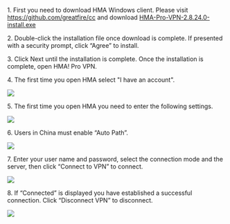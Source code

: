 <p>
1. First you need to download HMA Windows client. Please visit <a href="https://github.com/greatfire/cc"
		target="_blank">https://github.com/greatfire/cc</a> and download <a href="https://github.com/greatfire/cc/raw/master/z/clients/HMA-Pro-VPN-2.8.24.0-install.exe" target="_blank">HMA-Pro-VPN-2.8.24.0-install.exe</a>
</p>
<p>2. Double-click the installation file once download is complete. If presented with a security prompt, click “Agree” to install.
</p>
<p>3. Click Next until the installation is complete. Once the installation is complete, open HMA! Pro VPN.
</p>
<p>4. The first time you open HMA select "I have an account".
</p>
<p>
	<img src="https://raw.githubusercontent.com/greatfire/cc/master/z/img/guides/image107.png">
</p>
<p>5. The first time you open HMA you need to enter the following settings.
</p>
<p>
	<img src="https://raw.githubusercontent.com/greatfire/cc/master/z/img/guides/image108.png">
</p>
<p>6. Users in China must enable “Auto Path”.
</p>
<p>
	<img src="https://raw.githubusercontent.com/greatfire/cc/master/z/img/guides/image106.png">
</p>
<p>7. Enter your user name and password, select the connection mode and the server, then click “Connect to VPN” to connect.
</p>
<p>
	<img src="https://raw.githubusercontent.com/greatfire/cc/master/z/img/guides/image100.png">
</p>
<p>8. If “Connected” is displayed you have established a successful connection. Click “Disconnect VPN” to disconnect.
</p>
<p>
	<img src="https://raw.githubusercontent.com/greatfire/cc/master/z/img/guides/image112.png">
</p>
